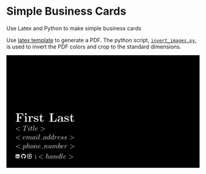 # Simple Business Cards #

Use Latex and Python to make simple business cards

Use [latex template](./data_scientist_simple_design_logos.tex) to generate a PDF.  The python script, [`invert_images.py`](./invert_images.py), is used to invert the PDF colors and crop to the standard dimensions.

![](./figs/inverted_business_card.jpg)
